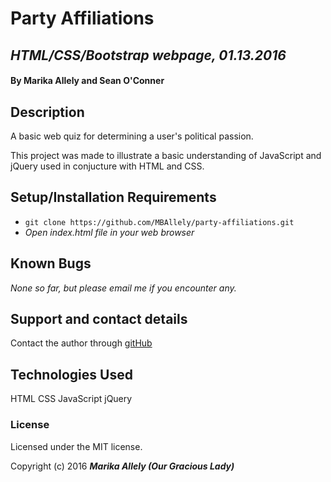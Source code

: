 # Party Affiliations

## _HTML/CSS/Bootstrap webpage, 01.13.2016_

#### By Marika Allely and Sean O'Conner

## Description

A basic web quiz for determining a user's political passion.

This project was made to illustrate a basic understanding of JavaScript and jQuery used in conjucture with HTML and CSS.

## Setup/Installation Requirements

* `git clone https://github.com/MBAllely/party-affiliations.git`
* _Open index.html file in your web browser_

## Known Bugs

_None so far, but please email me if you encounter any._

## Support and contact details

Contact the author through [gitHub](https://github.com/MBAllely)

## Technologies Used

HTML
CSS
JavaScript
jQuery

### License

Licensed under the MIT license.

Copyright (c) 2016 **_Marika Allely (Our Gracious Lady)_**
